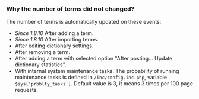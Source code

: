 ### Why the number of terms did not changed? ###

The number of terms is automatically updated on these events:

  * _Since 1.8.10_ After adding a term.
  * _Since 1.8.10_ After importing terms.
  * After editing dictionary settings.
  * After removing a term.
  * After adding a term with selected option "After posting… Update dictionary statistics".
  * With internal system maintenance tasks. The probability of running maintenance tasks is defined in `/inc/config.inc.php`, variable `$sys['prbblty_tasks']`. Default value is 3, it means 3 times per 100 page requests.